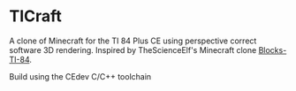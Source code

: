 # TICraft
A clone of Minecraft for the TI 84 Plus CE using perspective correct software 3D rendering.
Inspired by TheScienceElf's Minecraft clone [Blocks-TI-84](https://github.com/TheScienceElf/Blocks-TI-84).

Build using the CEdev C/C++ toolchain
